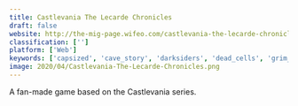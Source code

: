 ```yaml
---
title: Castlevania The Lecarde Chronicles
draft: false 
website: http://the-mig-page.wifeo.com/castlevania-the-lecarde-chronicles-2013.php
classification: ['']
platform: ['Web']
keywords: ['capsized', 'cave_story', 'darksiders', 'dead_cells', 'grim_dawn', 'hollow_knight', 'ikachan', 'mega_man_legacy_collection', 'mega_man_revolution', 'mega_man_rock_force', 'megaman_unlimited', 'megaman_origins', 'megaman_in_megacity', 'minilens', 'nikki_and_the_robots', 'secret_maryo_chronicles', 'shovel_knight', 'super_meat_boy', 'the_iconoclasts', 'vvvvvv']
image: 2020/04/Castlevania-The-Lecarde-Chronicles.png
---
```

A fan-made game based on the Castlevania series.